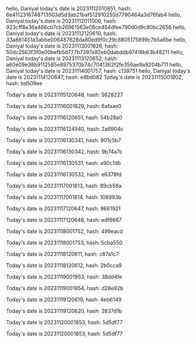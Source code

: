 hello, Daniyal today's date is 20231112010851, hash: 6e4112316748713503d5d3ab21baf512910255d7790464a3d76fab4
hello, Daniyal today's date is 20231112011006, hash: 923cff8a36a466cb7cb26961563e08ce454dfee790d0d9c80bc2656
hello, Daniyal today's date is 20231112120610, hash: 33a881451a3abbe006487628da80ed9f0c29c8805175899c7b5a6be
hello, Daniyal today's date is 20231113001826, hash: 50dc2563f3f0e00befb5d777b7397a92eb0dabddb97416b63b48211
hello, Daniyal today's date is 20231113120652, hash: a60e09e38b9112585e8975370b74c7041362f2fe356ae9a9204b711
hello, Daniyal today's date is 20231114001757, hash: c139751
hello, Daniyal today's date is 20231114120647, hash: e8bd082
Today's date is 20231115001802, hash: bd509ee 

Today's date is 20231115120648, hash: 5628227 

Today's date is 20231116001829, hash: 6afaae0 

Today's date is 20231116120651, hash: 54b28a0 

Today's date is 20231116124940, hash: 2a6904c 

Today's date is 20231116130341, hash: 901c5b7 

Today's date is 20231116130342, hash: 9b74a7c 

Today's date is 20231116130531, hash: a90c1db 

Today's date is 20231116130532, hash: e6378fd 

Today's date is 20231117001813, hash: 89cb56a 

Today's date is 20231117001814, hash: 108993b 

Today's date is 20231117120647, hash: 9661921 

Today's date is 20231117120648, hash: edf6667 

Today's date is 20231118001752, hash: 499eacd 

Today's date is 20231118001753, hash: 5cba550 

Today's date is 20231118120611, hash: c87a1c7 

Today's date is 20231118120612, hash: 2b0cca9 

Today's date is 20231119001953, hash: 38dd4fe 

Today's date is 20231119001954, hash: d28e92b 

Today's date is 20231119120619, hash: 4eb6149 

Today's date is 20231119120620, hash: 2637d1b 

Today's date is 20231120001853, hash: 5d5df77 

Today's date is 20231120001853, hash: 5d5df77 

